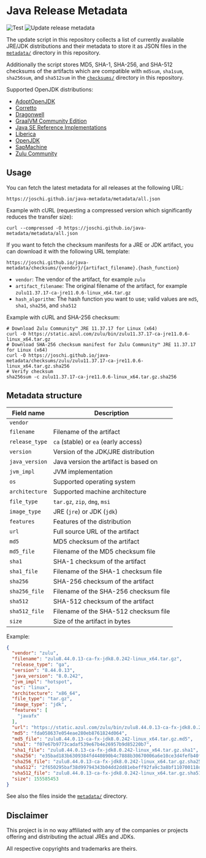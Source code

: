 # Java Release Metadata

![Test](https://github.com/joschi/java-metadata/workflows/Test/badge.svg)
![Update release metadata](https://github.com/joschi/java-metadata/workflows/Update%20release%20metadata/badge.svg)

The update script in this repository collects a list of currently available JRE/JDK distributions and their metadata to store it as JSON files in the [`metadata/`](./docs/metadata) directory in this repository.

Additionally the script stores MD5, SHA-1, SHA-256, and SHA-512 checksums of the artifacts which are compatible with `md5sum`, `sha1sum`, `sha256sum`, and `sha512sum` in the [`checksums/`](./docs/checksums) directory in this repository.

Supported OpenJDK distributions:

* [AdoptOpenJDK](https://adoptopenjdk.net/)
* [Corretto](https://aws.amazon.com/corretto/)
* [Dragonwell](https://cn.aliyun.com/product/dragonwell)
* [GraalVM Community Edition](https://www.graalvm.org/)
* [Java SE Reference Implementations](https://jdk.java.net/)
* [Liberica](https://bell-sw.com/)
* [OpenJDK](https://jdk.java.net/)
* [SapMachine](https://sap.github.io/SapMachine/)
* [Zulu Community](https://www.azul.com/products/zulu-community/)

## Usage

You can fetch the latest metadata for all releases at the following URL:

```
https://joschi.github.io/java-metadata/metadata/all.json
```

Example with cURL (requesting a compressed version which significantly reduces the transfer size):

```
curl --compressed -O https://joschi.github.io/java-metadata/metadata/all.json
```

If you want to fetch the checksum manifests for a JRE or JDK artifact, you can download it with the following URL template:

```
https://joschi.github.io/java-metadata/checksums/{vendor}/{artifact_filename}.{hash_function}
```

* `vendor`: The vendor of the artifact, for example `zulu`
* `artifact_filename`: The original filename of the artifact, for example `zulu11.37.17-ca-jre11.0.6-linux_x64.tar.gz`
* `hash_algorithm`: The hash function you want to use; valid values are `md5`, `sha1`, `sha256`, and `sha512`

Example with cURL and SHA-256 checksum:

```
# Download Zulu Community™ JRE 11.37.17 for Linux (x64)
curl -O https://static.azul.com/zulu/bin/zulu11.37.17-ca-jre11.0.6-linux_x64.tar.gz
# Download SHA-256 checksum manifest for Zulu Community™ JRE 11.37.17 for Linux (x64)
curl -O https://joschi.github.io/java-metadata/checksums/zulu/zulu11.37.17-ca-jre11.0.6-linux_x64.tar.gz.sha256
# Verify checksum
sha256sum -c zulu11.37.17-ca-jre11.0.6-linux_x64.tar.gz.sha256
```

## Metadata structure

| Field name     | Description                           |
| -------------- | ------------------------------------- |
| `vendor`       |
| `filename`     | Filename of the artifact              |
| `release_type` | `ca` (stable) or `ea` (early access)  |
| `version`      | Version of the JDK/JRE distribution   |
| `java_version` | Java version the artifact is based on |
| `jvm_impl`     | JVM implementation                    |
| `os`           | Supported operating system            |
| `architecture` | Supported machine architecture        |
| `file_type`    | `tar.gz`, `zip`, `dmg`, `msi`         |
| `image_type`   | JRE (`jre`) or JDK (`jdk`)            |
| `features`     | Features of the distribution          |
| `url`          | Full source URL of the artifact       |
| `md5`          | MD5 checksum of the artifact          |
| `md5_file`     | Filename of the MD5 checksum file     |
| `sha1`         | SHA-1 checksum of the artifact        |
| `sha1_file`    | Filename of the SHA-1 checksum file   |
| `sha256`       | SHA-256 checksum of the artifact      |
| `sha256_file`  | Filename of the SHA-256 checksum file |
| `sha512`       | SHA-512 checksum of the artifact      |
| `sha512_file`  | Filename of the SHA-512 checksum file |
| `size`         | Size of the artifact in bytes         |


Example:

```json
{
  "vendor": "zulu",
  "filename": "zulu8.44.0.13-ca-fx-jdk8.0.242-linux_x64.tar.gz",
  "release_type": "ga",
  "version": "8.44.0.13",
  "java_version": "8.0.242",
  "jvm_impl": "hotspot",
  "os": "linux",
  "architecture": "x86_64",
  "file_type": "tar.gz",
  "image_type": "jdk",
  "features": [
    "javafx"
  ],
  "url": "https://static.azul.com/zulu/bin/zulu8.44.0.13-ca-fx-jdk8.0.242-linux_x64.tar.gz",
  "md5": "fda058637e054eae280eb8761824d064",
  "md5_file": "zulu8.44.0.13-ca-fx-jdk8.0.242-linux_x64.tar.gz.md5",
  "sha1": "f07e67b9773cadaf539e67b4e26957b9d85220b7",
  "sha1_file": "zulu8.44.0.13-ca-fx-jdk8.0.242-linux_x64.tar.gz.sha1",
  "sha256": "e35bad183b6309384fd440890b4c7888b30670006a6e10ce3d4fefb40fbefc93",
  "sha256_file": "zulu8.44.0.13-ca-fx-jdk8.0.242-linux_x64.tar.gz.sha256",
  "sha512": "2f650295baf38d99794343b04dd2dd81ebeff92fa9c3a8bf110700118d1879e20016c6ff441f4488e87dd1fc733b87836e90ec9ba26184d8288c400e11bc9057",
  "sha512_file": "zulu8.44.0.13-ca-fx-jdk8.0.242-linux_x64.tar.gz.sha512",
  "size": 155585453
}
```

See also the files inside the [`metadata/`](./docs/metadata/) directory.

## Disclaimer

This project is in no way affiliated with any of the companies or projects offering and distributing the actual JREs and JDKs.

All respective copyrights and trademarks are theirs.
